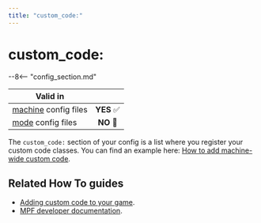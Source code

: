 ```yaml
---
title: "custom_code:"
---
```


# custom_code:


--8<-- "config_section.md"

| Valid in | |
|-----|:----:|
|[machine](instructions/machine_config.md) config files |**YES** :white_check_mark:|
|[mode](instructions/mode_config.md) config files|**NO** :no_entry_sign:|

The `custom_code:` section of your config is a list where you register
your custom code classes. You can find an example here:
[How to add machine-wide custom code](../code/introduction/machine_code.md).

## Related How To guides

* [Adding custom code to your game](../code/index.md).
* [MPF developer documentation](http://developer.missionpinball.org/en/dev/code/machine_code.html).

